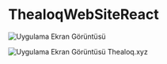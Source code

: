 # ThealoqWebSiteReact

![Uygulama Ekran Görüntüsü](https://cdn.discordapp.com/attachments/980513090506465321/980525548373696562/unknown.png)

![Uygulama Ekran Görüntüsü](https://cdn.discordapp.com/attachments/980513090506465321/980526913036640357/unknown.png)
Thealoq.xyz

